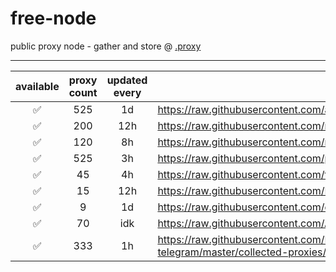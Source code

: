 # free-node
public proxy node - gather and store @ [.proxy](https://github.com/v2clash/.proxy)

---

| available | proxy count | updated every | url |
|:---------:|:---------:|:-------------:|-----|
| ✅ | 525 | 1d |https://raw.githubusercontent.com/aiboboxx/v2rayfree/main/README.md|
| ✅ | 200 | 12h |https://raw.githubusercontent.com/mahdibland/V2RayAggregator/master/Eternity|
| ✅ | 120 | 8h |https://raw.githubusercontent.com/mfuu/v2ray/master/v2ray|
| ✅ | 525 | 3h |https://raw.githubusercontent.com/peasoft/NoMoreWalls/master/list.txt|
| ✅ | 45 | 4h |https://raw.githubusercontent.com/ts-sf/fly/main/v2|
| ✅ | 15 | 12h |https://raw.githubusercontent.com/HakurouKen/free-node/main/public|
| ✅ | 9 | 1d |https://raw.githubusercontent.com/ermaozi/get_subscribe/main/subscribe/v2ray.txt|
| ✅ | 70 | idk |https://raw.githubusercontent.com/Ashkan-m/v2ray/main/Sub.txt|
| ✅ | 333 | 1h |https://raw.githubusercontent.com/MrMohebi/xray-proxy-grabber-telegram/master/collected-proxies/row-url/all.txt|